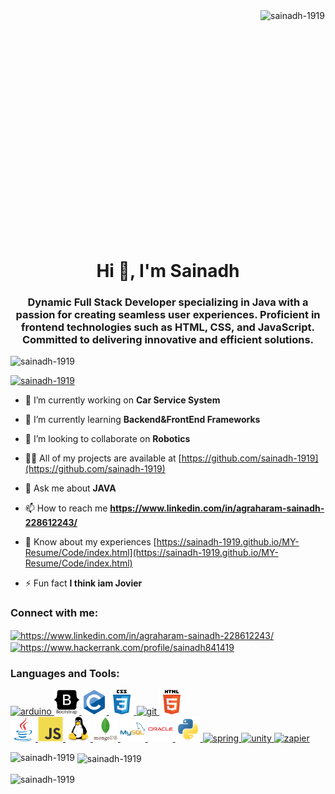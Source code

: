 <img align="left" src="https://i.giphy.com/qgQUggAC3Pfv687qPC.webp" alt="sainadh-1919" width= "1000" height="400px" style="margin-left:400px"/>
<br>
<h1 align="center">Hi 👋, I'm Sainadh</h1>
<h3 align="center">Dynamic Full Stack Developer specializing in Java with a passion for creating seamless user experiences. Proficient in frontend technologies such as HTML, CSS, and JavaScript. Committed to delivering innovative and efficient solutions.</h3>

<p align="left"> <img src="https://komarev.com/ghpvc/?username=sainadh-1919&label=Profile%20views&color=0e75b6&style=flat" alt="sainadh-1919" /> </p>

<p align="left"> <a href="https://github.com/ryo-ma/github-profile-trophy"><img src="https://github-profile-trophy.vercel.app/?username=sainadh-1919" alt="sainadh-1919" /></a> </p>

- 🔭 I’m currently working on **Car Service System**

- 🌱 I’m currently learning **Backend&FrontEnd Frameworks**

- 👯 I’m looking to collaborate on **Robotics**

- 👨‍💻 All of my projects are available at [https://github.com/sainadh-1919](https://github.com/sainadh-1919)

- 💬 Ask me about **JAVA**

- 📫 How to reach me **https://www.linkedin.com/in/agraharam-sainadh-228612243/**

- 📄 Know about my experiences [https://sainadh-1919.github.io/MY-Resume/Code/index.html](https://sainadh-1919.github.io/MY-Resume/Code/index.html)

- ⚡ Fun fact **I think iam Jovier**

<h3 align="left">Connect with me:</h3>
<p align="left">
<a href="https://linkedin.com/in/https://www.linkedin.com/in/agraharam-sainadh-228612243/" target="blank"><img align="center" src="https://raw.githubusercontent.com/rahuldkjain/github-profile-readme-generator/master/src/images/icons/Social/linked-in-alt.svg" alt="https://www.linkedin.com/in/agraharam-sainadh-228612243/" height="30" width="40" /></a>
<a href="https://www.hackerrank.com/https://www.hackerrank.com/profile/sainadh841419" target="blank"><img align="center" src="https://raw.githubusercontent.com/rahuldkjain/github-profile-readme-generator/master/src/images/icons/Social/hackerrank.svg" alt="https://www.hackerrank.com/profile/sainadh841419" height="30" width="40" /></a>
</p>

<h3 align="left">Languages and Tools:</h3>
<p align="left"> <a href="https://www.arduino.cc/" target="_blank" rel="noreferrer"> <img src="https://cdn.worldvectorlogo.com/logos/arduino-1.svg" alt="arduino" width="40" height="40"/> </a> <a href="https://getbootstrap.com" target="_blank" rel="noreferrer"> <img src="https://raw.githubusercontent.com/devicons/devicon/master/icons/bootstrap/bootstrap-plain-wordmark.svg" alt="bootstrap" width="40" height="40"/> </a> <a href="https://www.cprogramming.com/" target="_blank" rel="noreferrer"> <img src="https://raw.githubusercontent.com/devicons/devicon/master/icons/c/c-original.svg" alt="c" width="40" height="40"/> </a> <a href="https://www.w3schools.com/css/" target="_blank" rel="noreferrer"> <img src="https://raw.githubusercontent.com/devicons/devicon/master/icons/css3/css3-original-wordmark.svg" alt="css3" width="40" height="40"/> </a> <a href="https://git-scm.com/" target="_blank" rel="noreferrer"> <img src="https://www.vectorlogo.zone/logos/git-scm/git-scm-icon.svg" alt="git" width="40" height="40"/> </a> <a href="https://www.w3.org/html/" target="_blank" rel="noreferrer"> <img src="https://raw.githubusercontent.com/devicons/devicon/master/icons/html5/html5-original-wordmark.svg" alt="html5" width="40" height="40"/> </a> <a href="https://www.java.com" target="_blank" rel="noreferrer"><br> <img src="https://raw.githubusercontent.com/devicons/devicon/master/icons/java/java-original.svg" alt="java" width="40" height="40"/> </a> <a href="https://developer.mozilla.org/en-US/docs/Web/JavaScript" target="_blank" rel="noreferrer"> <img src="https://raw.githubusercontent.com/devicons/devicon/master/icons/javascript/javascript-original.svg" alt="javascript" width="40" height="40"/> </a> <a href="https://www.linux.org/" target="_blank" rel="noreferrer"> <img src="https://raw.githubusercontent.com/devicons/devicon/master/icons/linux/linux-original.svg" alt="linux" width="40" height="40"/> </a> <a href="https://www.mongodb.com/" target="_blank" rel="noreferrer"> <img src="https://raw.githubusercontent.com/devicons/devicon/master/icons/mongodb/mongodb-original-wordmark.svg" alt="mongodb" width="40" height="40"/> </a> <a href="https://www.mysql.com/" target="_blank" rel="noreferrer"> <img src="https://raw.githubusercontent.com/devicons/devicon/master/icons/mysql/mysql-original-wordmark.svg" alt="mysql" width="40" height="40"/> </a> <a href="https://www.oracle.com/" target="_blank" rel="noreferrer"> <img src="https://raw.githubusercontent.com/devicons/devicon/master/icons/oracle/oracle-original.svg" alt="oracle" width="40" height="40"/> </a> <a href="https://www.python.org" target="_blank" rel="noreferrer"> <img src="https://raw.githubusercontent.com/devicons/devicon/master/icons/python/python-original.svg" alt="python" width="40" height="40"/> </a> <a href="https://spring.io/" target="_blank" rel="noreferrer"> <img src="https://www.vectorlogo.zone/logos/springio/springio-icon.svg" alt="spring" width="40" height="40"/> </a> <a href="https://unity.com/" target="_blank" rel="noreferrer"> <img src="https://www.vectorlogo.zone/logos/unity3d/unity3d-icon.svg" alt="unity" width="40" height="40"/> </a> <a href="https://zapier.com" target="_blank" rel="noreferrer"> <img src="https://www.vectorlogo.zone/logos/zapier/zapier-icon.svg" alt="zapier" width="40" height="40"/> </a> </p>

<p><img align="left" src="https://github-readme-stats.vercel.app/api/top-langs?username=sainadh-1919&show_icons=true&locale=en&layout=compact" alt="sainadh-1919" /></p>

<p>&nbsp;<img align="center" src="https://github-readme-stats.vercel.app/api?username=sainadh-1919&show_icons=true&locale=en" alt="sainadh-1919" /></p>

<p><img align="center" src="https://github-readme-streak-stats.herokuapp.com/?user=sainadh-1919&" alt="sainadh-1919" /></p>

